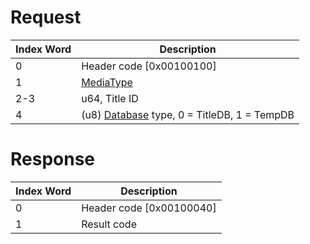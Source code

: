 # Request

| Index Word | Description                                                              |
|------------|--------------------------------------------------------------------------|
| 0          | Header code \[0x00100100\]                                               |
| 1          | [MediaType](Filesystem_services#MediaType "wikilink")                    |
| 2-3        | u64, Title ID                                                            |
| 4          | (u8) [Database](Title_Database "wikilink") type, 0 = TitleDB, 1 = TempDB |

# Response

| Index Word | Description                |
|------------|----------------------------|
| 0          | Header code \[0x00100040\] |
| 1          | Result code                |
